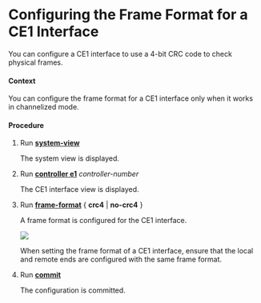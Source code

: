 Configuring the Frame Format for a CE1 Interface
================================================

You can configure a CE1 interface to use a 4-bit CRC code to check physical frames.

#### Context

You can configure the frame format for a CE1 interface only when it works in channelized mode.


#### Procedure

1. Run [**system-view**](cmdqueryname=system-view)
   
   
   
   The system view is displayed.
2. Run [**controller e1**](cmdqueryname=controller+e1) *controller-number*
   
   
   
   The CE1 interface view is displayed.
3. Run [**frame-format**](cmdqueryname=frame-format) { **crc4** | **no-crc4** }
   
   
   
   A frame format is configured for the CE1 interface.
   
   ![](../../../../public_sys-resources/note_3.0-en-us.png) 
   
   When setting the frame format of a CE1 interface, ensure that the local and remote ends are configured with the same frame format.
4. Run [**commit**](cmdqueryname=commit)
   
   
   
   The configuration is committed.